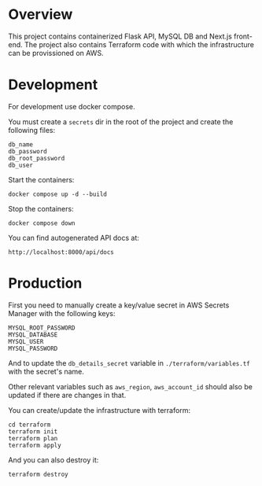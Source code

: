 # Overview
This project contains containerized Flask API, MySQL DB and Next.js front-end. The project also contains Terraform code with which the infrastructure can be provissioned on AWS.

# Development
For development use docker compose.

You must create a `secrets` dir in the root of the project and create the following files:
```
db_name
db_password
db_root_password
db_user
```

Start the containers:
```
docker compose up -d --build
```
Stop the containers:
```
docker compose down
```

You can find autogenerated API docs at:
```
http://localhost:8000/api/docs
```

# Production
First you need to manually create a key/value secret in AWS Secrets Manager with the following keys:
```
MYSQL_ROOT_PASSWORD
MYSQL_DATABASE
MYSQL_USER
MYSQL_PASSWORD
```
And to update the `db_details_secret` variable in `./terraform/variables.tf` with the secret's name.

Other relevant variables such as `aws_region`, `aws_account_id` should also be updated if there are changes in that.

You can create/update the infrastructure with terraform:

```
cd terraform
terraform init
terraform plan
terraform apply
```

And you can also destroy it:
```
terraform destroy
```